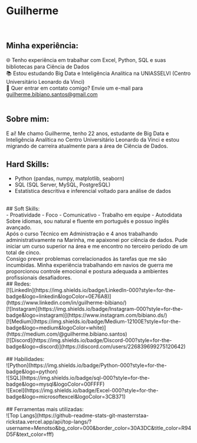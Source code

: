 # Guilherme

<br>

## Minha experiência: <br>
🌐 Tenho experiência em trabalhar com Excel, Python, SQL e suas bibliotecas para Ciência de Dados <br>
📚 Estou estudando Big Data e Inteligência Analítica na UNIASSELVI (Centro Universitário Leonardo da Vinci) <br>
📧 Quer entrar em contato comigo? Envie um e-mail para guilherme.bibiano.santos@gmail.com <br>
<br>
## Sobre mim: <br>
E aí! Me chamo Guilherme, tenho 22 anos, estudante de Big Data e Inteligência Analítica no Centro Universitário Leonardo da Vinci e estou migrando de carreira atualmente para a área de Ciência de Dados.
<br>
## Hard Skills:
- Python (pandas, numpy, matplotlib, seaborn)
- SQL (SQL Server, MySQL, PostgreSQL)
- Estatística descritiva e inferencial voltado para análise de dados
<br>
## Soft Skills: <br>
- Proatividade
- Foco
- Comunicativo
- Trabalho em equipe
- Autodidata
<br>
Sobre idiomas, sou natural e fluente em português e possuo inglês avançado.
<br>
Após o curso Técnico em Administração e 4 anos trabalhando administrativamente na Marinha, me apaixonei por ciência de dados. Pude iniciar um curso superior na área e me encontro no terceiro período de um total de cinco.
<br>
Consigo prever problemas correlacionados às tarefas que me são incumbidas. Minha experiência trabalhando em navios de guerra me proporcionou controle emocional e postura adequada a ambientes profissionais desafiadores.
<br>
## Redes: <br>
[![LinkedIn](https://img.shields.io/badge/LinkedIn-000?style=for-the-badge&logo=linkedin&logoColor=0E76A8)](https://www.linkedin.com/in/guilherme-bibiano/) <br>
[![Instagram](https://img.shields.io/badge/Instagram-000?style=for-the-badge&logo=instagram)](https://www.instagram.com/bibiano.ds/) <br>
[![Medium](https://img.shields.io/badge/Medium-12100E?style=for-the-badge&logo=medium&logoColor=white)](https://medium.com/@guilherme.bibiano.santos) <br>
[![Discord](https://img.shields.io/badge/Discord-000?style=for-the-badge&logo=discord)](https://discord.com/users/226839699275120642) <br>
<br>
## Habilidades: <br>
![Python](https://img.shields.io/badge/Python-000?style=for-the-badge&logo=python) <br>
![SQL](https://img.shields.io/badge/sql-000?style=for-the-badge&logo=mysql&logoColor=00FFFF) <br>
![Excel](https://img.shields.io/badge/Excel-000?style=for-the-badge&logo=microsoftexcel&logoColor=3CB371) <br>
<br>
## Ferramentas mais utilizadas: <br>
![Top Langs](https://github-readme-stats-git-masterrstaa-rickstaa.vercel.app/api/top-langs/?username=Menotso&bg_color=000&border_color=30A3DC&title_color=R94D5F&text_color=fff)
